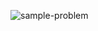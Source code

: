 <p>


![sample-problem](https://user-images.githubusercontent.com/25726075/92301204-25a9ee00-ef7f-11ea-8157-5c253d1158bb.gif)

</p>



